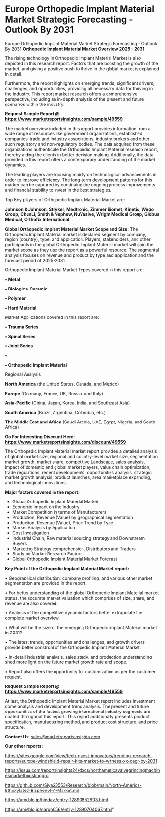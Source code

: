 # Europe Orthopedic Implant Material Market Strategic Forecasting - Outlook By 2031
Europe Orthopedic Implant Material Market Strategic Forecasting - Outlook By 2031
<Strong> Orthopedic Implant Material Market Overview 2025 - 2031</strong>

The rising technology in Orthopedic Implant Material Market is also depicted in this research report. Factors that are boosting the growth of the market, and giving a positive push to thrive in the global market is explained in detail.

Furthermore, the report highlights on emerging trends, significant drivers, challenges, and opportunities, providing all necessary data for thriving in the industry. This report market research offers a comprehensive perspective, including an in-depth analysis of the present and future scenarios within the industry.

<strong>Request Sample Report @ <a href=https://www.marketreportsinsights.com/sample/49559>https://www.marketreportsinsights.com/sample/49559</a></strong>

The market overview included in this report provides information from a wide range of resources like government organizations, established companies, trade and industry associations, industry brokers and other such regulatory and non-regulatory bodies. The data acquired from these organizations authenticate the Orthopedic Implant Material research report, thereby aiding the clients in better decision making. Additionally, the data provided in this report offers a contemporary understanding of the market dynamics.

The leading players are focusing mainly on technological advancements in order to improve efficiency. The long-term development patterns for this market can be captured by continuing the ongoing process improvements and financial stability to invest in the best strategies.

Top Key players of Orthopedic Implant Material Market are:

<strong>Johnson & Johnson, Stryker, Medtronic, Zimmer Biomet, Kinetic, Wego Group, ChunLi, Smith & Nephew, NuVasive, Wright Medical Group, Globus Medical, Orthofix International</strong>

<strong><b>Global Orthopedic Implant Material Market Scope and Size:</b></strong>
The Orthopedic Implant Material market is declared segment by company, region (country), type, and application. Players, stakeholders, and other participants in the global Orthopedic Implant Material market will gain the market scope as they use the report as a powerful resource. The segmental analysis focuses on revenue and product by type and application and the forecast period of 2025-2031.

Orthopedic Implant Material Market Types covered in this report are:

<strong>•  Metal

•  Biological Ceramic

•  Polymer

•  Hard Material</strong>

Market Applications covered in this report are:

<strong>•  Trauma Series

•  Spinal Series

•  Joint Series

•  

•  Orthopedic Implant Material</strong> 

Regional Analysis

<strong>North America</strong> (the United States, Canada, and Mexico)

<strong>Europe</strong> (Germany, France, UK, Russia, and Italy)

<strong>Asia-Pacific</strong> (China, Japan, Korea, India, and Southeast Asia)

<strong>South America</strong> (Brazil, Argentina, Colombia, etc.)

<strong>The Middle East and Africa</strong> (Saudi Arabia, UAE, Egypt, Nigeria, and South Africa)

<strong>Go For Interesting Discount Here: <a href=https://www.marketreportsinsights.com/discount/49559>https://www.marketreportsinsights.com/discount/49559</a></strong>

The Orthopedic Implant Material market report provides a detailed analysis of global market size, regional and country-level market size, segmentation market growth, market share, competitive Landscape, sales analysis, impact of domestic and global market players, value chain optimization, trade regulations, recent developments, opportunities analysis, strategic market growth analysis, product launches, area marketplace expanding, and technological innovations.

<strong><b>Major factors covered in the report:</b></strong>
<ul>
  <li>Global Orthopedic Implant Material Market </li>
  <li>Economic Impact on the Industry</li>
  <li>Market Competition in terms of Manufacturers</li>
  <li>Production, Revenue (Value) by geographical segmentation</li>
  <li>Production, Revenue (Value), Price Trend by Type</li>
  <li>Market Analysis by Application</li>
  <li>Cost Investigation</li>
  <li>Industrial Chain, Raw material sourcing strategy and Downstream Buyers</li>
  <li>Marketing Strategy comprehension, Distributors and Traders</li>
  <li>Study on Market Research Factors</li>
  <li>Global Orthopedic Implant Material Market Forecast</li>
</ul>

<strong><b>Key Point of the Orthopedic Implant Material Market report:</b></strong>

• Geographical distribution, company profiling, and various other market segmentation are provided in the report.

• For better understanding of the global Orthopedic Implant Material market status, the accurate market valuation which comprises of size, share, and revenue are also covered.

• Analysis of the competitive dynamic factors better extrapolate the complete market overview

• What will be the size of the emerging Orthopedic Implant Material market in 2031?

• The latest trends, opportunities and challenges, and growth drivers provide better construal of the Orthopedic Implant Material Market.

• In-detail industrial analysis, sales study, and production understanding shed more light on the future market growth rate and scope.

• Report also offers the opportunity for customization as per the customer request.

<strong>Request Sample Report @ <a href=https://www.marketreportsinsights.com/sample/49559>https://www.marketreportsinsights.com/sample/49559</a></strong>

At last, the Orthopedic Implant Material Market report includes investment come analysis and development trend analysis. The present and future opportunities of the fastest growing international industry segments are coated throughout this report. This report additionally presents product specification, manufacturing method, and product cost structure, and price structure.

<strong>Contact Us:</strong>
sales@marketreportsinsights.com

<strong>Our other reports:</strong>

<a href=https://sites.google.com/view/tech-quest-innovators/trending-research-reports/europe-windshield-repair-kits-market-to-witness-xx-cagr-by-2031>https://sites.google.com/view/tech-quest-innovators/trending-research-reports/europe-windshield-repair-kits-market-to-witness-xx-cagr-by-2031</a>

<a href=https://issuu.com/reportsinsights24/docs/northamericavalvegrindingmachinesmarketboostinggro>https://issuu.com/reportsinsights24/docs/northamericavalvegrindingmachinesmarketboostinggro</a>

<a href=https://github.com/Siya23553/Research/blob/main/North-America-Ethoxylated-Bisphenol-A-Market.md>https://github.com/Siya23553/Research/blob/main/North-America-Ethoxylated-Bisphenol-A-Market.md</a>

<a href=https://ameblo.jp/hindavi/entry-12890852903.html>https://ameblo.jp/hindavi/entry-12890852903.html</a>

<a href=https://ameblo.jp/cargo656/entry-12890704067.html>https://ameblo.jp/cargo656/entry-12890704067.html</a>"
